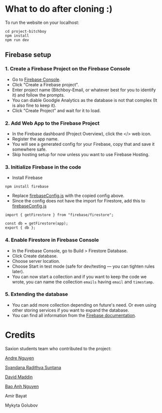 # What to do after cloning :)

To run the website on your localhost:
  
  ```
  cd project-bitchboy
  npm install
  npm run dev
  ```
## Firebase setup

### 1. Create a Firebase Project on the Firebase Console

- Go to [Firebase Console](https://console.firebase.google.com/u/0/).
- Click "Create a Firebase project".
- Enter project name (Bitchboy-Email, or whatever best for you to identify it) and follow the prompts.
- You can diable Goodgle Analytics as the database is not that complex (It is also fine to keep it).
- Click "Create Project" and wait for it to load.

### 2. Add Web App to the Firebase Project

- In the Firebase dashboard (Project Overview), click the </> web icon.
- Register the app name.
- You will see a generated config for your Firebase, copy that and save it somewhere safe.
- Skip hosting setup for now unless you want to use Firebase Hosting.

### 3. Initialize Firebase in the code

- Install Firebase
```
npm install firebase
```
- Replace [firebaseConfig.js](/project-bitchboy/firebase/firebaseConfig.js) with the copied config above. 
- Since the config does not have the import for Firestore, add this to [firebaseConfig.js](/project-bitchboy/firebase/firebaseConfig.js)
```
import { getFirestore } from "firebase/firestore";

const db = getFirestore(app);
export { db };
```

### 4. Enable Firestore in Firebase Console

- In the Firebase Console, go to Build > Firestore Database.
- Click Create database.
- Choose server location.
- Choose Start in test mode (safe for dev/testing — you can tighten rules later).
- You can now start a collection and if you want to keep the code we wrote, you can name the collection `emails` having `email` and `timestamp`.

### 5. Extending the database

- You can add more collection depending on future's need. Or even using other storing services if you want to expand the database.
- You can find all information from the [Firebase documentation](https://firebase.google.com/docs).

# Credits

Saxion students team who contributed to the project:

[Andre Nguyen](https://github.com/nguyentuannguyenan)

[Syandana Radithya Suntana](https://www.linkedin.com/in/syandana-suntana-4bb58727b/)

[David Maddin](https://www.linkedin.com/in/david-maddin-561999191/)

[Bao Anh Nguyen](https://www.linkedin.com/in/bao-anh-nguyen-2b931335a/)

Amir Bayat

Mykyta Golubov
